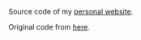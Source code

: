 Source code of my <a href="https://www.USERNAME.github.io.com"> personal website</a>.

Original code from <a href="https://github.com/dcassol/dcassol.github.io"> here</a>.

